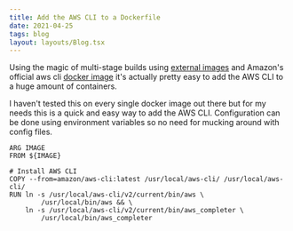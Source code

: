 ```yaml
---
title: Add the AWS CLI to a Dockerfile
date: 2021-04-25
tags: blog
layout: layouts/Blog.tsx
---
```


Using the magic of multi-stage builds using [external images](https://docs.docker.com/develop/develop-images/multistage-build/#use-an-external-image-as-a-stage) and Amazon's official aws cli [docker image](https://hub.docker.com/r/amazon/aws-cli) it's actually pretty easy to add the AWS CLI to a huge amount of containers.

<!--more-->

I haven't tested this on every single docker image out there but for my needs this is a quick and easy way to add the AWS CLI. Configuration can be done using environment variables so no need for mucking around with config files.

```docker
ARG IMAGE
FROM ${IMAGE}

# Install AWS CLI
COPY --from=amazon/aws-cli:latest /usr/local/aws-cli/ /usr/local/aws-cli/
RUN ln -s /usr/local/aws-cli/v2/current/bin/aws \
        /usr/local/bin/aws && \
    ln -s /usr/local/aws-cli/v2/current/bin/aws_completer \
        /usr/local/bin/aws_completer
```
